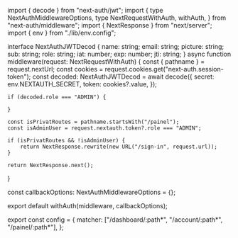 import { decode } from "next-auth/jwt";
import {
	type NextAuthMiddlewareOptions,
	type NextRequestWithAuth,
	withAuth,
} from "next-auth/middleware";
import { NextResponse } from "next/server";
import { env } from "./lib/env.config";

interface NextAuthJWTDecod {
	name: string;
	email: string;
	picture: string;
	sub: string;
	role: string;
	iat: number;
	exp: number;
	jti: string;
}
async function middleware(request: NextRequestWithAuth) {
	const { pathname } = request.nextUrl;
	const cookies = request.cookies.get("next-auth.session-token");
	const decoded: NextAuthJWTDecod = await decode({
		secret: env.NEXTAUTH_SECRET,
		token: cookies?.value,
	});

	if (decoded.role === "ADMIN") {
		
	}

	const isPrivatRoutes = pathname.startsWith("/painel");
	const isAdminUser = request.nextauth.token?.role === "ADMIN";

	if (isPrivatRoutes && !isAdminUser) {
		return NextResponse.rewrite(new URL("/sign-in", request.url));
	}

	return NextResponse.next();
}

const callbackOptions: NextAuthMiddlewareOptions = {};

export default withAuth(middleware, callbackOptions);

export const config = {
	matcher: ["/dashboard/:path*", "/account/:path*", "/painel/:path*"],
};
